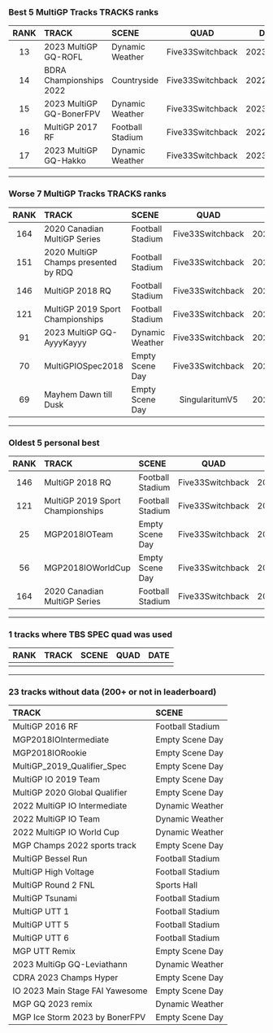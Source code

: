### Best 5 MultiGP Tracks TRACKS ranks
|RANK|TRACK|SCENE|QUAD|DATE|
|:---:|:---|:---|:---:|:---:|
|13|2023 MultiGP GQ-ROFL|Dynamic Weather|Five33Switchback|2023/02/27|
|14|BDRA Championships 2022|Countryside|Five33Switchback|2022/10/08|
|15|2023 MultiGP GQ-BonerFPV|Dynamic Weather|Five33Switchback|2023/02/27|
|16|MultiGP 2017 RF|Football Stadium|Five33Switchback|2022/11/23|
|17|2023 MultiGP GQ-Hakko|Dynamic Weather|Five33Switchback|2023/03/03|
---
### Worse 7 MultiGP Tracks TRACKS ranks
|RANK|TRACK|SCENE|QUAD|DATE|
|:---:|:---|:---|:---:|:---:|
|164|2020 Canadian MultiGP Series|Football Stadium|Five33Switchback|2021/07/12|
|151|2020 MultiGP Champs presented by RDQ|Football Stadium|Five33Switchback|2021/07/17|
|146|MultiGP 2018 RQ|Football Stadium|Five33Switchback|2021/05/24|
|121|MultiGP 2019 Sport Championships|Football Stadium|Five33Switchback|2021/07/05|
|91|2023 MultiGP GQ-AyyyKayyy|Dynamic Weather|Five33Switchback|2023/02/27|
|70|MultiGPIOSpec2018|Empty Scene Day|Five33Switchback|2021/07/14|
|69|Mayhem Dawn till Dusk|Empty Scene Day|SingularitumV5|2021/08/28|
---
### Oldest 5 personal best
|RANK|TRACK|SCENE|QUAD|DATE|
|:---:|:---|:---|:---:|:---:|
|146|MultiGP 2018 RQ|Football Stadium|Five33Switchback|2021/05/24|
|121|MultiGP 2019 Sport Championships|Football Stadium|Five33Switchback|2021/07/05|
|25|MGP2018IOTeam|Empty Scene Day|Five33Switchback|2021/07/10|
|56|MGP2018IOWorldCup|Empty Scene Day|Five33Switchback|2021/07/10|
|164|2020 Canadian MultiGP Series|Football Stadium|Five33Switchback|2021/07/12|
---
### 1 tracks where TBS SPEC quad was used
|RANK|TRACK|SCENE|QUAD|DATE|
|:---:|:---|:---|:---:|:---:|
||||||
---
### 23 tracks without data (200+ or not in leaderboard)
|TRACK|SCENE|
|:---|:---|
|MultiGP 2016 RF|Football Stadium|
|MGP2018IOIntermediate|Empty Scene Day|
|MGP2018IORookie|Empty Scene Day|
|MultiGP_2019_Qualifier_Spec|Empty Scene Day|
|MultiGP IO 2019 Team|Empty Scene Day|
|MultiGP 2020 Global Qualifier|Empty Scene Day|
|2022 MultiGP IO Intermediate|Dynamic Weather|
|2022 MultiGP IO Team|Dynamic Weather|
|2022 MultiGP IO World Cup|Dynamic Weather|
|MGP Champs 2022 sports track|Empty Scene Day|
|MultiGP Bessel Run|Football Stadium|
|MultiGP High Voltage|Football Stadium|
|MultiGP Round 2 FNL|Sports Hall|
|MultiGP Tsunami|Football Stadium|
|MultiGP UTT 1|Football Stadium|
|MultiGP UTT 5|Football Stadium|
|MultiGP UTT 6|Football Stadium|
|MGP UTT Remix|Empty Scene Day|
|2023 MultiGp GQ-Leviathann|Dynamic Weather|
|CDRA 2023  Champs Hyper|Empty Scene Day|
|IO 2023 Main Stage FAI Yawesome|Empty Scene Day|
|MGP GQ 2023 remix|Dynamic Weather|
|MGP Ice Storm 2023 by BonerFPV|Empty Scene Day|
